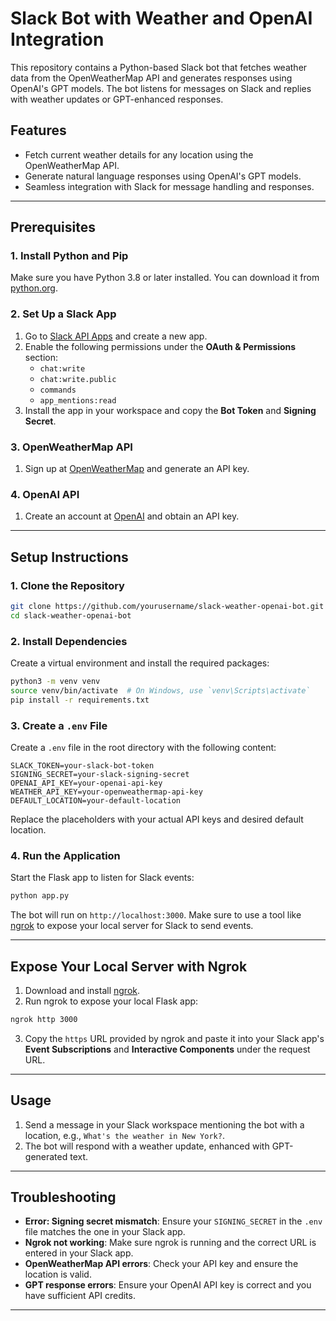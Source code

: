 # Slack Bot with Weather and OpenAI Integration

This repository contains a Python-based Slack bot that fetches weather data from the OpenWeatherMap API and generates responses using OpenAI's GPT models. The bot listens for messages on Slack and replies with weather updates or GPT-enhanced responses.

## Features
- Fetch current weather details for any location using the OpenWeatherMap API.
- Generate natural language responses using OpenAI's GPT models.
- Seamless integration with Slack for message handling and responses.

---

## Prerequisites

### **1. Install Python and Pip**
Make sure you have Python 3.8 or later installed. You can download it from [python.org](https://www.python.org/downloads/).

### **2. Set Up a Slack App**
1. Go to [Slack API Apps](https://api.slack.com/apps) and create a new app.
2. Enable the following permissions under the **OAuth & Permissions** section:
   - `chat:write`
   - `chat:write.public`
   - `commands`
   - `app_mentions:read`
3. Install the app in your workspace and copy the **Bot Token** and **Signing Secret**.

### **3. OpenWeatherMap API**
1. Sign up at [OpenWeatherMap](https://openweathermap.org/) and generate an API key.

### **4. OpenAI API**
1. Create an account at [OpenAI](https://platform.openai.com/) and obtain an API key.

---

## Setup Instructions

### **1. Clone the Repository**
```bash
git clone https://github.com/yourusername/slack-weather-openai-bot.git
cd slack-weather-openai-bot
```

### **2. Install Dependencies**
Create a virtual environment and install the required packages:
```bash
python3 -m venv venv
source venv/bin/activate  # On Windows, use `venv\Scripts\activate`
pip install -r requirements.txt
```

### **3. Create a `.env` File**
Create a `.env` file in the root directory with the following content:

```env
SLACK_TOKEN=your-slack-bot-token
SIGNING_SECRET=your-slack-signing-secret
OPENAI_API_KEY=your-openai-api-key
WEATHER_API_KEY=your-openweathermap-api-key
DEFAULT_LOCATION=your-default-location
```

Replace the placeholders with your actual API keys and desired default location.

### **4. Run the Application**
Start the Flask app to listen for Slack events:
```bash
python app.py
```

The bot will run on `http://localhost:3000`. Make sure to use a tool like [ngrok](https://ngrok.com/) to expose your local server for Slack to send events.

---

## Expose Your Local Server with Ngrok
1. Download and install [ngrok](https://ngrok.com/).
2. Run ngrok to expose your local Flask app:
```bash
ngrok http 3000
```
3. Copy the `https` URL provided by ngrok and paste it into your Slack app's **Event Subscriptions** and **Interactive Components** under the request URL.

---

## Usage
1. Send a message in your Slack workspace mentioning the bot with a location, e.g., `What's the weather in New York?`.
2. The bot will respond with a weather update, enhanced with GPT-generated text.

---

## Troubleshooting
- **Error: Signing secret mismatch**: Ensure your `SIGNING_SECRET` in the `.env` file matches the one in your Slack app.
- **Ngrok not working**: Make sure ngrok is running and the correct URL is entered in your Slack app.
- **OpenWeatherMap API errors**: Check your API key and ensure the location is valid.
- **GPT response errors**: Ensure your OpenAI API key is correct and you have sufficient API credits.

---
